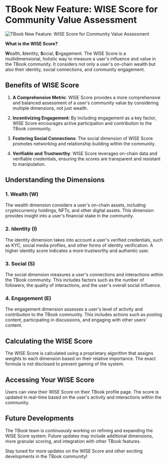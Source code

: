 # TBook New Feature: WISE Score for Community Value Assessment

![TBook New Feature: WISE Score for Community Value Assessment](https://miro.medium.com/v2/resize:fit:1400/format:webp/1*EUpxr0hJskdJcYmi8yOmxQ.jpeg)

**What is the WISE Score?**

**W**ealth, **I**dentity, **S**ocial, **E**ngagement. The WISE Score is a multidimensional, holistic way to measure a user's influence and value in the TBook community. It considers not only a user's on-chain wealth but also their identity, social connections, and community engagement.

## Benefits of WISE Score

1. **A Comprehensive Metric**: WISE Score provides a more comprehensive and balanced assessment of a user's community value by considering multiple dimensions, not just wealth.

2. **Incentivizing Engagement**: By including engagement as a key factor, WISE Score encourages active participation and contribution to the TBook community.

3. **Fostering Social Connections**: The social dimension of WISE Score promotes networking and relationship building within the community.

4. **Verifiable and Trustworthy**: WISE Score leverages on-chain data and verifiable credentials, ensuring the scores are transparent and resistant to manipulation.

## Understanding the Dimensions

### 1. Wealth (W)

The wealth dimension considers a user's on-chain assets, including cryptocurrency holdings, NFTs, and other digital assets. This dimension provides insight into a user's financial stake in the community.

### 2. Identity (I)

The identity dimension takes into account a user's verified credentials, such as KYC, social media profiles, and other forms of identity verification. A higher identity score indicates a more trustworthy and authentic user.

### 3. Social (S)

The social dimension measures a user's connections and interactions within the TBook community. This includes factors such as the number of followers, the quality of interactions, and the user's overall social influence.

### 4. Engagement (E)

The engagement dimension assesses a user's level of activity and contribution to the TBook community. This includes actions such as posting content, participating in discussions, and engaging with other users' content.

## Calculating the WISE Score

The WISE Score is calculated using a proprietary algorithm that assigns weights to each dimension based on their relative importance. The exact formula is not disclosed to prevent gaming of the system.

## Accessing Your WISE Score

Users can view their WISE Score on their TBook profile page. The score is updated in real-time based on the user's activity and interactions within the community.

## Future Developments

The TBook team is continuously working on refining and expanding the WISE Score system. Future updates may include additional dimensions, more granular scoring, and integration with other TBook features.

Stay tuned for more updates on the WISE Score and other exciting developments in the TBook community!

